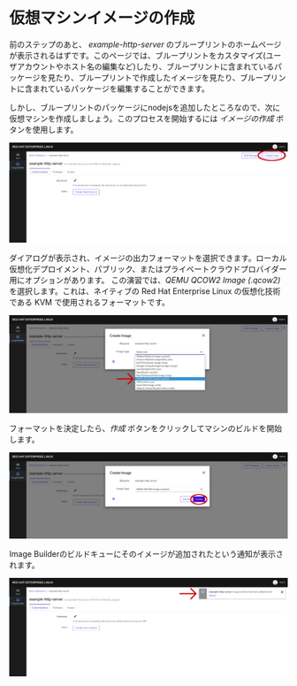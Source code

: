 # 仮想マシンイメージの作成

前のステップのあと、 *example-http-server* のブループリントのホームページが表示されるはずです。このページでは、ブループリントをカスタマイズ(ユーザアカウントやホスト名の編集など)したり、ブループリントに含まれているパッケージを見たり、ブループリントで作成したイメージを見たり、ブループリントに含まれているパッケージを編集することができます。

しかし、ブループリントのパッケージにnodejsを追加したところなので、次に仮想マシンを作成しましょう。このプロセスを開始するには *イメージの作成* ボタンを使用します。

![イメージの作成](./assets/Create-Image-init.png)

ダイアログが表示され、イメージの出力フォーマットを選択できます。ローカル仮想化デプロイメント、パブリック、またはプライベートクラウドプロバイダー用にオプションがあります。 この演習では、*QEMU QCOW2 Image (.qcow2)* を選択します。これは、ネイティブの Red Hat Enterprise Linux の仮想化技術である KVM で使用されるフォーマットです。

![出力フォーマットの選択](./assets/Select-Format.png)

フォーマットを決定したら、*作成* ボタンをクリックしてマシンのビルドを開始します。

![選択したフォーマットでイメージを作成](./assets/Create-Confirm.png)

Image Builderのビルドキューにそのイメージが追加されたという通知が表示されます。

![イメージ作成の確認](./assets/Create-Confirm-Dialog.png)

